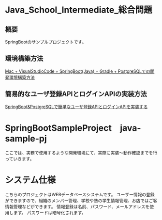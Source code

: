 # Java_School_Intermediate_総合問題

## 概要
SpringBootのサンプルプロジェクトです。

## 環境構築方法
[Mac + VisualStudioCode + SpringBoot(Java) + Gradle + PostgreSQLでの開発環境構築方法](https://qiita.com/ngnmsn/items/a8c52460739051d60760)

## 簡易的なユーザ登録APIとログインAPIの実装方法
[SpringBoot&PostgreSQLで簡単なユーザ登録APIとログインAPIを実装する](https://qiita.com/ngnmsn/items/636055bcc018783daa7f)

# SpringBootSampleProject　java-sample-pj
ここでは、実務で使用するような開発環境にて、実際に実装～動作確認までを行っていきます。
# システム仕様
こちらのプロジェクトはWEBデータベースシステムです。
ユーザー情報の登録ができますので、組織のメンバー管理、学校や塾の学生情報管理、お店ではご客情報管理などができます。
情報登録は名前、パスワード、メールアドレスを使用します。
パスワードは暗号化されます。
